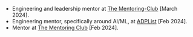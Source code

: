- Engineering and leadership mentor at [The Mentoring-Club](https://www.mentoring-club.com/the-mentors/manas-talukdar) [March 2024].
- Engineering mentor, specifically around AI/ML, at [ADPList](https://adplist.org/mentors/manas-talukdar) [Feb 2024].
- Mentor at [The Mentoring Club](https://www.thementoringclub.org/) [Feb 2024].

